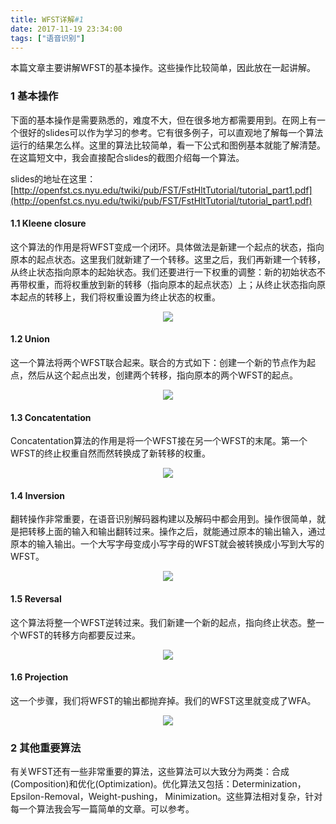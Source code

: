 ```yaml
---
title: WFST详解#1
date: 2017-11-19 23:34:00
tags: ["语音识别"]
---
```


本篇文章主要讲解WFST的基本操作。这些操作比较简单，因此放在一起讲解。

### 1 基本操作

下面的基本操作是需要熟悉的，难度不大，但在很多地方都需要用到。在网上有一个很好的slides可以作为学习的参考。它有很多例子，可以直观地了解每一个算法运行的结果怎么样。这里的算法比较简单，看一下公式和图例基本就能了解清楚。在这篇短文中，我会直接配合slides的截图介绍每一个算法。

slides的地址在这里：[http://openfst.cs.nyu.edu/twiki/pub/FST/FstHltTutorial/tutorial_part1.pdf](http://openfst.cs.nyu.edu/twiki/pub/FST/FstHltTutorial/tutorial_part1.pdf)

#### 1.1 Kleene closure
这个算法的作用是将WFST变成一个闭环。具体做法是新建一个起点的状态，指向原本的起点状态。这里我们就新建了一个转移。这里之后，我们再新建一个转移，从终止状态指向原本的起始状态。我们还要进行一下权重的调整：新的初始状态不再带权重，而将权重放到新的转移（指向原本的起点状态）上；从终止状态指向原本起点的转移上，我们将权重设置为终止状态的权重。

<img src="closure.png" style="margin-left:50%;transform: translateX(-50%);">

#### 1.2 Union
这一个算法将两个WFST联合起来。联合的方式如下：创建一个新的节点作为起点，然后从这个起点出发，创建两个转移，指向原本的两个WFST的起点。

<img src="union.png" style="margin-left:50%;transform: translateX(-50%);">

#### 1.3 Concatentation
Concatentation算法的作用是将一个WFST接在另一个WFST的末尾。第一个WFST的终止权重自然而然转换成了新转移的权重。

<img src="concatenation.png" style="margin-left:50%;transform: translateX(-50%);">

#### 1.4 Inversion
翻转操作非常重要，在语音识别解码器构建以及解码中都会用到。操作很简单，就是把转移上面的输入和输出翻转过来。操作之后，就能通过原本的输出输入，通过原本的输入输出。一个大写字母变成小写字母的WFST就会被转换成小写到大写的WFST。

<img src="inversion.png" style="margin-left:50%;transform: translateX(-50%);">

#### 1.5 Reversal
这个算法将整一个WFST逆转过来。我们新建一个新的起点，指向终止状态。整一个WFST的转移方向都要反过来。

<img src="reversal.png" style="margin-left:50%;transform: translateX(-50%);">

#### 1.6 Projection
这一个步骤，我们将WFST的输出都抛弃掉。我们的WFST这里就变成了WFA。

<img src="projection.png" style="margin-left:50%;transform: translateX(-50%);">

### 2 其他重要算法
有关WFST还有一些非常重要的算法，这些算法可以大致分为两类：合成(Composition)和优化(Optimization)。优化算法又包括：Determinization，Epsilon-Removal，Weight-pushing， Minimization。这些算法相对复杂，针对每一个算法我会写一篇简单的文章。可以参考。
